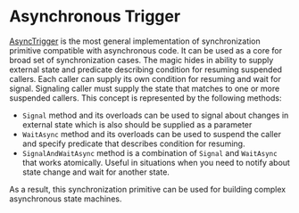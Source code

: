 Asynchronous Trigger
====
[AsyncTrigger](xref:DotNext.Threading.AsyncTrigger) is the most general implementation of synchronization primitive compatible with asynchronous code. It can be used as a core for broad set of synchronization cases. The magic hides in ability to supply external state and predicate describing condition for resuming suspended callers. Each caller can supply its own condition for resuming and wait for signal. Signaling caller must supply the state that matches to one or more suspended callers. This concept is represented by the following methods:
* `Signal` method and its overloads can be used to signal about changes in external state which is also should be supplied as a parameter
* `WaitAsync` method and its overloads can be used to suspend the caller and specify predicate that describes condition for resuming. 
* `SignalAndWaitAsync` method is a combination of `Signal` and `WaitAsync` that works atomically. Useful in situations when you need to notify about state change and wait for another state.

As a result, this synchronization primitive can be used for building complex asynchronous state machines.